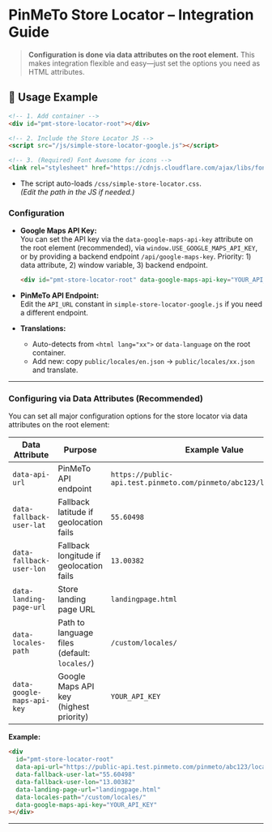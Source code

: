 # PinMeTo Store Locator – Integration Guide

> **Configuration is done via data attributes on the root element.**
> This makes integration flexible and easy—just set the options you need as HTML attributes.

## 📄 Usage Example

```html
<!-- 1. Add container -->
<div id="pmt-store-locator-root"></div>

<!-- 2. Include the Store Locator JS -->
<script src="/js/simple-store-locator-google.js"></script>

<!-- 3. (Required) Font Awesome for icons -->
<link rel="stylesheet" href="https://cdnjs.cloudflare.com/ajax/libs/font-awesome/6.4.0/css/all.min.css">
```

- The script auto-loads `/css/simple-store-locator.css`.  
  *(Edit the path in the JS if needed.)*

### Configuration

- **Google Maps API Key:**  
  You can set the API key via the `data-google-maps-api-key` attribute on the root element (recommended), via `window.USE_GOOGLE_MAPS_API_KEY`, or by providing a backend endpoint `/api/google-maps-key`.
  Priority: 1) data attribute, 2) window variable, 3) backend endpoint.
  ```html
  <div id="pmt-store-locator-root" data-google-maps-api-key="YOUR_API_KEY"></div>
  ```

- **PinMeTo API Endpoint:**  
  Edit the `API_URL` constant in `simple-store-locator-google.js` if you need a different endpoint.

- **Translations:**  
  - Auto-detects from `<html lang="xx">` or `data-language` on the root container.
  - Add new: copy `public/locales/en.json` → `public/locales/xx.json` and translate.

---

### Configuring via Data Attributes (Recommended)

You can set all major configuration options for the store locator via data attributes on the root element:

| Data Attribute                | Purpose                                 | Example Value                                  |
|-------------------------------|-----------------------------------------|------------------------------------------------|
| `data-api-url`                | PinMeTo API endpoint                    | `https://public-api.test.pinmeto.com/pinmeto/abc123/locations.json` |
| `data-fallback-user-lat`      | Fallback latitude if geolocation fails  | `55.60498`                                     |
| `data-fallback-user-lon`      | Fallback longitude if geolocation fails | `13.00382`                                     |
| `data-landing-page-url`       | Store landing page URL                  | `landingpage.html`                             |
| `data-locales-path`           | Path to language files (default: `locales/`) | `/custom/locales/`                        |
| `data-google-maps-api-key`    | Google Maps API key (highest priority)  | `YOUR_API_KEY`                                 |

**Example:**
```html
<div
  id="pmt-store-locator-root"
  data-api-url="https://public-api.test.pinmeto.com/pinmeto/abc123/locations.json"
  data-fallback-user-lat="55.60498"
  data-fallback-user-lon="13.00382"
  data-landing-page-url="landingpage.html"
  data-locales-path="/custom/locales/"
  data-google-maps-api-key="YOUR_API_KEY"
></div>
```

--- 